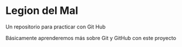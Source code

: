 # Legion del Mal
Un repositorio para practicar con Git Hub

Básicamente aprenderemos más sobre Git y GitHub con este proyecto


